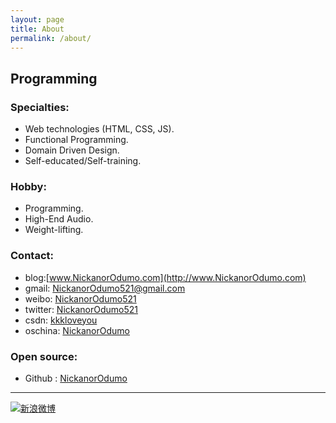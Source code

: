 ```yaml
---
layout: page
title: About
permalink: /about/
---
```


## Programming

### Specialties:

* Web technologies (HTML, CSS, JS).
* Functional Programming.
* Domain Driven Design.
* Self-educated/Self-training.

### Hobby:

* Programming.
* High-End Audio.
* Weight-lifting.

### Contact:

* blog:[www.NickanorOdumo.com](http://www.NickanorOdumo.com)
* gmail: [NickanorOdumo521@gmail.com](mailto:NickanorOdumo521@gmail.com)
* weibo: [NickanorOdumo521](http://weibo.com/NickanorOdumo521)
* twitter: [NickanorOdumo521](https://twitter.com/NickanorOdumo521)
* csdn: [kkkloveyou](http://blog.csdn.net/kkkloveyou)
* oschina: [NickanorOdumo](http://my.oschina.net/NickanorOdumo)

### Open source:

* Github : [NickanorOdumo](https://github.com/nodumo)

----

[![新浪微博](http://service.t.sina.com.cn/widget/qmd/2117486514/c3e417d3/1.png)](http://weibo.com/u/2117486514?s=6uyXnP)
